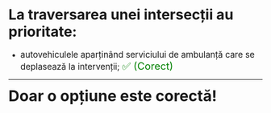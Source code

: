 # La traversarea unei intersecții au prioritate:

- <span style="font-size: larger;">autovehiculele aparținând serviciului de ambulanță care se deplasează la intervenții; <span style="color: green; font-size: larger;">✅ (Corect)</span></span>

---

<span style="font-size: 30px; font-weight: bold;">**Doar o opțiune este corectă!**</span>